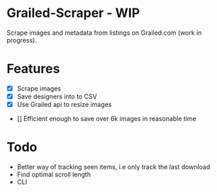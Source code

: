 # Grailed-Scraper - WIP
Scrape images and metadata from listings on Grailed.com (work in progress).  



# Features 
- [x] Scrape images
- [x] Save designers into to CSV
- [x] Use Grailed api to resize images
- [] Efficient enough to save over 6k images in reasonable time

# Todo 
- Better way of tracking seen items, i.e only track the last download
- Find optimal scroll length
- CLI
